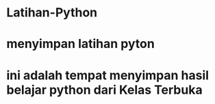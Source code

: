 # Latihan-Python
# menyimpan latihan pyton
# ini adalah tempat menyimpan hasil belajar python dari Kelas Terbuka
